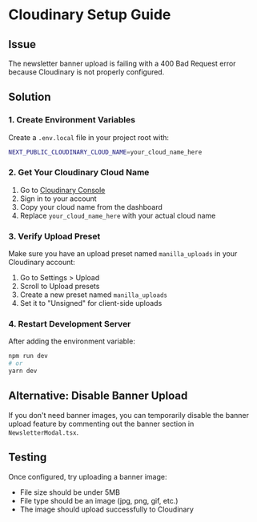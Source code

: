 # Cloudinary Setup Guide

## Issue
The newsletter banner upload is failing with a 400 Bad Request error because Cloudinary is not properly configured.

## Solution

### 1. Create Environment Variables
Create a `.env.local` file in your project root with:

```bash
NEXT_PUBLIC_CLOUDINARY_CLOUD_NAME=your_cloud_name_here
```

### 2. Get Your Cloudinary Cloud Name
1. Go to [Cloudinary Console](https://console.cloudinary.com/)
2. Sign in to your account
3. Copy your cloud name from the dashboard
4. Replace `your_cloud_name_here` with your actual cloud name

### 3. Verify Upload Preset
Make sure you have an upload preset named `manilla_uploads` in your Cloudinary account:
1. Go to Settings > Upload
2. Scroll to Upload presets
3. Create a new preset named `manilla_uploads`
4. Set it to "Unsigned" for client-side uploads

### 4. Restart Development Server
After adding the environment variable:
```bash
npm run dev
# or
yarn dev
```

## Alternative: Disable Banner Upload
If you don't need banner images, you can temporarily disable the banner upload feature by commenting out the banner section in `NewsletterModal.tsx`.

## Testing
Once configured, try uploading a banner image:
- File size should be under 5MB
- File type should be an image (jpg, png, gif, etc.)
- The image should upload successfully to Cloudinary
